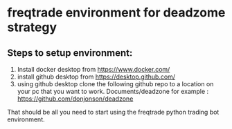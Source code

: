 # freqtrade environment for deadzome strategy

## Steps to setup environment:

1) Install docker desktop from https://www.docker.com/
2) install github desktop from https://desktop.github.com/
3) using github desktop clone the following github repo to a location on your pc that you want to work.  Documents/deadzone for example :
   https://github.com/donjonson/deadzone

That should be all you need to start using the freqtrade python trading bot environment.  
